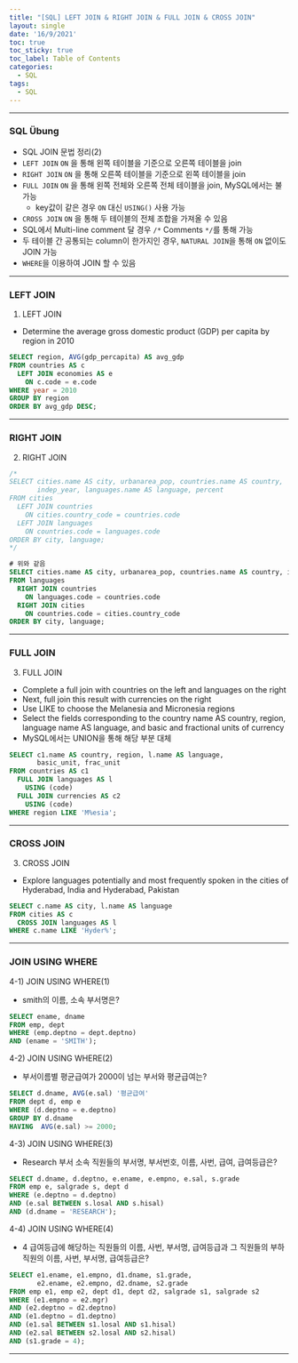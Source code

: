 ```yaml
---
title: "[SQL] LEFT JOIN & RIGHT JOIN & FULL JOIN & CROSS JOIN"
layout: single
date: '16/9/2021'
toc: true
toc_sticky: true
toc_label: Table of Contents
categories:
  - SQL
tags:
  - SQL
---
```


---
### SQL Übung 
* SQL JOIN 문법 정리(2)
* ```LEFT JOIN``` ```ON``` 을 통해 왼쪽 테이블을 기준으로 오른쪽 테이블을 join
* ```RIGHT JOIN``` ```ON``` 을 통해 오른쪽 테이블을 기준으로 왼쪽 테이블을 join
* ```FULL JOIN``` ```ON``` 을 통해 왼쪽 전체와 오른쪽 전체 테이블을 join, MySQL에서는 불가능
    * key값이 같은 경우 ```ON``` 대신 ```USING()``` 사용 가능
* ```CROSS JOIN``` ```ON``` 을 통해 두 테이블의 전체 조합을 가져올 수 있음
* SQL에서 Multi-line comment 달 경우 ```/*``` Comments ```*/```를 통해 가능
* 두 테이블 간 공통되는 column이 한가지인 경우, `NATURAL JOIN`을 통해 `ON` 없이도 JOIN 가능
* `WHERE`을 이용하여 JOIN 할 수 있음

---

### LEFT JOIN
1) LEFT JOIN
* Determine the average gross domestic product (GDP) per capita by region in 2010

```sql
SELECT region, AVG(gdp_percapita) AS avg_gdp
FROM countries AS c
  LEFT JOIN economies AS e
    ON c.code = e.code
WHERE year = 2010
GROUP BY region
ORDER BY avg_gdp DESC;
```
---

### RIGHT JOIN
2) RIGHT JOIN

```sql
/*
SELECT cities.name AS city, urbanarea_pop, countries.name AS country,
       indep_year, languages.name AS language, percent
FROM cities
  LEFT JOIN countries
    ON cities.country_code = countries.code
  LEFT JOIN languages
    ON countries.code = languages.code
ORDER BY city, language;
*/

# 위와 같음
SELECT cities.name AS city, urbanarea_pop, countries.name AS country, indep_year, languages.name AS language, percent
FROM languages
  RIGHT JOIN countries
    ON languages.code = countries.code
  RIGHT JOIN cities
    ON countries.code = cities.country_code
ORDER BY city, language;
```
---

### FULL JOIN
3) FULL JOIN
* Complete a full join with countries on the left and languages on the right
* Next, full join this result with currencies on the right
* Use LIKE to choose the Melanesia and Micronesia regions
* Select the fields corresponding to the country name AS country, region, language name AS language, and basic and fractional units of currency
* MySQL에서는 UNION을 통해 해당 부분 대체

```sql
SELECT c1.name AS country, region, l.name AS language,
       basic_unit, frac_unit
FROM countries AS c1
  FULL JOIN languages AS l
    USING (code)
  FULL JOIN currencies AS c2
    USING (code)
WHERE region LIKE 'M%esia';
```
---

### CROSS JOIN
3) CROSS JOIN
* Explore languages potentially and most frequently spoken in the cities of Hyderabad, India and Hyderabad, Pakistan

```sql
SELECT c.name AS city, l.name AS language
FROM cities AS c        
  CROSS JOIN languages AS l
WHERE c.name LIKE 'Hyder%';
```

---

### JOIN USING WHERE
4-1) JOIN USING WHERE(1)
* smith의 이름, 소속 부서명은?

```sql
SELECT ename, dname
FROM emp, dept
WHERE (emp.deptno = dept.deptno)
AND (ename = 'SMITH');
```

4-2) JOIN USING WHERE(2)
* 부서이름별 평균급여가 2000이 넘는 부서와 평균급여는?

```sql
SELECT d.dname, AVG(e.sal) '평균급여'
FROM dept d, emp e 
WHERE (d.deptno = e.deptno)
GROUP BY d.dname
HAVING  AVG(e.sal) >= 2000;
```

4-3) JOIN USING WHERE(3)
* Research 부서 소속 직원들의 부서명, 부서번호, 이름, 사번, 급여, 급여등급은?

```sql
SELECT d.dname, d.deptno, e.ename, e.empno, e.sal, s.grade
FROM emp e, salgrade s, dept d
WHERE (e.deptno = d.deptno)
AND (e.sal BETWEEN s.losal AND s.hisal)
AND (d.dname = 'RESEARCH');
```

4-4) JOIN USING WHERE(4)
* 4 급여등급에 해당하는 직원들의 이름, 사번, 부서명, 급여등급과 그 직원들의 부하직원의 이름, 사번, 부서명, 급여등급은?

```sql
SELECT e1.ename, e1.empno, d1.dname, s1.grade, 
	   e2.ename, e2.empno, d2.dname, s2.grade
FROM emp e1, emp e2, dept d1, dept d2, salgrade s1, salgrade s2
WHERE (e1.empno = e2.mgr)
AND (e2.deptno = d2.deptno)
AND (e1.deptno = d1.deptno)
AND (e1.sal BETWEEN s1.losal AND s1.hisal)
AND (e2.sal BETWEEN s2.losal AND s2.hisal)
AND (s1.grade = 4);
```
---